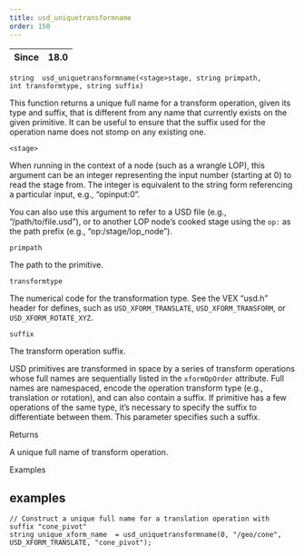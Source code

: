 ```yaml
---
title: usd_uniquetransformname
order: 150
---
```

| Since | 18.0 |
| --- | --- |

`string  usd_uniquetransformname(<stage>stage, string primpath, int transformtype, string suffix)`

This function returns a unique full name for a transform operation, given its type and suffix, that is different from any name that currently exists on the given primitive. It can be useful to ensure that the suffix used for the operation name does not stomp on any existing one.

`<stage>`

When running in the context of a node (such as a wrangle LOP), this argument can be an integer representing the input number (starting at 0) to read the stage from. The integer is equivalent to the string form referencing a particular input, e.g., “opinput:0”.

You can also use this argument to refer to a USD file (e.g., “/path/to/file.usd”), or to another LOP node’s cooked stage using the `op:` as the path prefix (e.g., “op:/stage/lop_node”).

`primpath`

The path to the primitive.

`transformtype`

The numerical code for the transformation type. See the VEX “usd.h” header for defines, such as `USD_XFORM_TRANSLATE`, `USD_XFORM_TRANSFORM`, or `USD_XFORM_ROTATE_XYZ`.

`suffix`

The transform operation suffix.

USD primitives are transformed in space by a series of transform operations whose full names are sequentially listed in the `xformOpOrder` attribute. Full names are namespaced, encode the operation transform type (e.g., translation or rotation), and can also contain a suffix. If primitive has a few operations of the same type, it’s necessary to specify the suffix to differentiate between them. This parameter specifies such a suffix.

Returns

A unique full name of transform operation.

Examples

## examples

```vex
// Construct a unique full name for a translation operation with suffix "cone_pivot"
string unique_xform_name  = usd_uniquetransformname(0, "/geo/cone", USD_XFORM_TRANSLATE, "cone_pivot");

```
